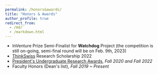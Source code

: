 ```yaml
---
permalink: /honors&awards/
title: "Honors & Awards"
author_profile: true
redirect_from: 
  - /md/
  - /markdown.html
---
```


* InVenture Prize Semi-Finalist for **Watchdog** Project (the competition is still on-going, semi-final round will be on Feb. 9th, 2023)
* [ThinkSwiss](https://thinkswiss.org/) Research Scholarship 2022
* [President's Undergraduate Research Awards](https://undergradresearch.gatech.edu/content/presidents-undergraduate-research-awards), <i>Fall 2020 and Fall 2022</i>
* Faculty Honors (Dean's list), <i>Fall 2019 ~ Present</i>
